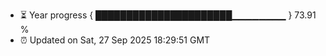 - ⏳ Year progress { ██████████████████████▁▁▁▁▁▁▁▁ } 73.91 %
- ⏰ Updated on Sat, 27 Sep 2025 18:29:51 GMT

